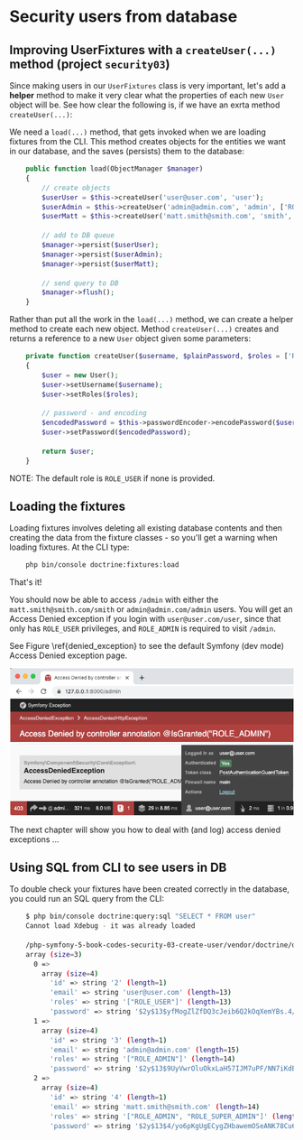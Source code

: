 

# Security users from database

## Improving UserFixtures with a `createUser(...)` method (project `security03`)

Since making users in our `UserFixtures` class is very important, let's add a **helper** method to make it very clear what the properties of each new `User` object will be. See how clear the following is, if we have an exrta method `createUser(...)`:


We need a `load(...)` method, that gets invoked when we are loading fixtures from the CLI. This method creates objects for the entities we want in our database, and the saves (persists) them to the database:
```php
    public function load(ObjectManager $manager)
    {
        // create objects
        $userUser = $this->createUser('user@user.com', 'user');
        $userAdmin = $this->createUser('admin@admin.com', 'admin', ['ROLE_ADMIN']);
        $userMatt = $this->createUser('matt.smith@smith.com', 'smith', ['ROLE_ADMIN', 'ROLE_SUPER_ADMIN']);

        // add to DB queue
        $manager->persist($userUser);
        $manager->persist($userAdmin);
        $manager->persist($userMatt);

        // send query to DB
        $manager->flush();
    }
```

Rather than put all the work in the `load(...)` method, we can create a helper method to create each new object. Method `createUser(...)` creates and returns a reference to a new `User` object given some parameters:

```php
    private function createUser($username, $plainPassword, $roles = ['ROLE_USER']):User
    {
        $user = new User();
        $user->setUsername($username);
        $user->setRoles($roles);

        // password - and encoding
        $encodedPassword = $this->passwordEncoder->encodePassword($user, $plainPassword);
        $user->setPassword($encodedPassword);

        return $user;
    }
```

NOTE: The default role is `ROLE_USER` if none is provided.


## Loading the fixtures

Loading fixtures involves deleting all existing database contents and then creating the data from the fixture classes - so you'll get a warning when loading fixtures. At the CLI type:

```bash
    php bin/console doctrine:fixtures:load
```

That's it!

You should now be able to access `/admin` with either the `matt.smith@smith.com/smith` or `admin@admin.com/admin` users. You will get an Access Denied exception if you login with `user@user.com/user`, since that only has `ROLE_USER` privileges, and `ROLE_ADMIN` is required to visit `/admin`.

See Figure \ref{denied_exception} to see the default Symfony (dev mode) Access Denied exception page.

![Screenshot of Default Symfony access denied page. \label{denied_exception}](./03_figures/part06_security/8_access_denied.png)

The next chapter will show you how to deal with (and log) access denied exceptions ...

## Using SQL from CLI to see users in DB

To double check your fixtures have been created correctly in the database, you could run an SQL query from the CLI:

```bash
    $ php bin/console doctrine:query:sql "SELECT * FROM user"
    Cannot load Xdebug - it was already loaded
    
    /php-symfony-5-book-codes-security-03-create-user/vendor/doctrine/dbal/lib/Doctrine/DBAL/Tools/Dumper.php:71:
    array (size=3)
      0 => 
        array (size=4)
          'id' => string '2' (length=1)
          'email' => string 'user@user.com' (length=13)
          'roles' => string '["ROLE_USER"]' (length=13)
          'password' => string '$2y$13$yfMogZlZfDQ3cJeib6Q2kOqXemYBs.4/AnyK/RbAFp69.360N60ai' (length=60)
      1 => 
        array (size=4)
          'id' => string '3' (length=1)
          'email' => string 'admin@admin.com' (length=15)
          'roles' => string '["ROLE_ADMIN"]' (length=14)
          'password' => string '$2y$13$9UyVwrOluOkxLaH57IJM7uPF/NN7iKdBby.z9im2vx4531elfT80a' (length=60)
      2 => 
        array (size=4)
          'id' => string '4' (length=1)
          'email' => string 'matt.smith@smith.com' (length=14)
          'roles' => string '["ROLE_ADMIN", "ROLE_SUPER_ADMIN"]' (length=34)
          'password' => string '$2y$13$4/yo6pKgUgECygZHbawemOSeANK78Cu6bGtKKbSgByFLFxASSlC3u' (length=60)
```